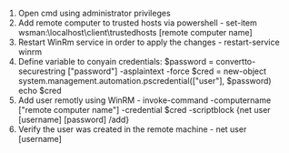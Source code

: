 1. Open cmd using administrator privileges
2. Add remote computer to trusted hosts via powershell - set-item wsman:\localhost\client\trustedhosts [remote computer name]
3. Restart WinRm service in order to apply the changes - restart-service winrm
4. Define variable to conyain credentials:
	$password = convertto-securestring ["password"] -asplaintext -force
	$cred = new-object system.management.automation.pscredential(["user"], $password)
	echo $cred
5. Add user remotly using WinRM - invoke-command -computername ["remote computer name"] -credential $cred -scriptblock {net user [username] [password] /add}
6. Verify the user was created in the remote machine - net user [username]
	